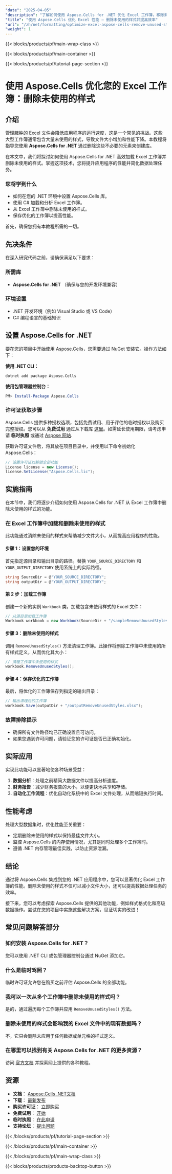 ```yaml
---
"date": "2025-04-05"
"description": "了解如何使用 Aspose.Cells for .NET 优化 Excel 工作簿，移除未使用的样式、减小文件大小并提升应用程序性能。非常适合数据分析、财务报告和自动化工作流程。"
"title": "使用 Aspose.Cells 优化 Excel 性能 — 删除未使用的样式并提高效率"
"url": "/zh/net/formatting/optimize-excel-aspose-cells-remove-unused-styles/"
"weight": 1
---
```


{{< blocks/products/pf/main-wrap-class >}}

{{< blocks/products/pf/main-container >}}

{{< blocks/products/pf/tutorial-page-section >}}


# 使用 Aspose.Cells 优化您的 Excel 工作簿：删除未使用的样式

## 介绍

管理臃肿的 Excel 文件会降低应用程序的运行速度，这是一个常见的挑战。这些大型工作簿通常包含大量未使用的样式，导致文件大小增加和性能下降。本教程将指导您使用 **Aspose.Cells for .NET** 通过删除这些不必要的元素来创建库。

在本文中，我们将探讨如何使用 Aspose.Cells for .NET 高效加载 Excel 工作簿并删除未使用的样式。掌握这项技术，您将提升应用程序的性能并简化数据处理任务。

### 您将学到什么
- 如何在您的 .NET 环境中设置 Aspose.Cells 库。
- 使用 C# 加载和分析 Excel 工作簿。
- 从 Excel 工作簿中删除未使用的样式。
- 保存优化的工作簿以提高性能。

首先，确保您拥有本教程所需的一切。

## 先决条件

在深入研究代码之前，请确保满足以下要求：

### 所需库
- **Aspose.Cells for .NET** （确保与您的开发环境兼容）

### 环境设置
- .NET 开发环境（例如 Visual Studio 或 VS Code）
- C# 编程语言的基础知识

## 设置 Aspose.Cells for .NET

要在您的项目中开始使用 Aspose.Cells，您需要通过 NuGet 安装它。操作方法如下：

**使用 .NET CLI：**

```bash
dotnet add package Aspose.Cells
```

**使用包管理器控制台：**

```powershell
PM> Install-Package Aspose.Cells
```

### 许可证获取步骤

Aspose.Cells 提供多种授权选项，包括免费试用、用于评估的临时授权以及购买完整授权。您可以从 **免费试用** 通过从下载库 [这里](https://releases.aspose.com/cells/net/)。如需延长使用期限，请考虑申请 **临时执照** 或通过 [Aspose 网站](https://purchase。aspose.com/buy).

获取许可证文件后，将其放在项目目录中，并使用以下命令初始化 Aspose.Cells：

```csharp
// 设置许可证以解锁全部功能
License license = new License();
license.SetLicense("Aspose.Cells.lic");
```

## 实施指南

在本节中，我们将逐步介绍如何使用 Aspose.Cells for .NET 从 Excel 工作簿中删除未使用的样式的功能。

### 在 Excel 工作簿中加载和删除未使用的样式

此功能通过消除未使用的样式来帮助减少文件大小，从而提高应用程序的性能。

#### 步骤 1：设置您的环境

首先指定源目录和输出目录的路径。替换 `YOUR_SOURCE_DIRECTORY` 和 `YOUR_OUTPUT_DIRECTORY` 使用系统上的实际路径。

```csharp
string SourceDir = @"YOUR_SOURCE_DIRECTORY";
string outputDir = @"YOUR_OUTPUT_DIRECTORY";
```

#### 第 2 步：加载工作簿

创建一个新的实例 `Workbook` 类，加载包含未使用样式的 Excel 文件：

```csharp
// 从源目录加载工作簿
Workbook workbook = new Workbook(SourceDir + "/sampleRemoveUnusedStyles.xlsx");
```

#### 步骤 3：删除未使用的样式

调用 `RemoveUnusedStyles()` 方法清理工作簿。此操作将删除工作簿中未使用的所有样式定义，从而优化其大小：

```csharp
// 清理工作簿中未使用的样式
workbook.RemoveUnusedStyles();
```

#### 步骤 4：保存优化的工作簿

最后，将优化的工作簿保存到指定的输出目录：

```csharp
// 输出清理后的工作簿
workbook.Save(outputDir + "/outputRemoveUnusedStyles.xlsx");
```

### 故障排除提示
- 确保所有文件路径均已正确设置且可访问。
- 如果您遇到许可问题，请验证您的许可证是否已正确初始化。

## 实际应用

实现此功能可以显著地使各种场景受益：

1. **数据分析**：处理之前精简大数据文件以提高分析速度。
2. **财务报告**：减少财务报告的大小，以便更快地共享和存储。
3. **自动化工作流程**：优化自动化系统中的 Excel 文件处理，从而缩短执行时间。

## 性能考虑

处理大型数据集时，优化性能至关重要：

- 定期删除未使用的样式以保持最佳文件大小。
- 监控 Aspose.Cells 的内存使用情况，尤其是同时处理多个工作簿时。
- 遵循 .NET 内存管理最佳实践，以防止资源泄漏。

## 结论

通过将 Aspose.Cells 集成到您的 .NET 应用程序中，您可以显著优化 Excel 工作簿的性能。删除未使用的样式不仅可以减小文件大小，还可以提高数据处理任务的效率。

接下来，您可以考虑探索 Aspose.Cells 提供的其他功能，例如样式格式化和高级数据操作。尝试在您的项目中实施这些解决方案，见证切实的改进！

## 常见问题解答部分

### 如何安装 Aspose.Cells for .NET？
您可以使用 .NET CLI 或包管理器控制台通过 NuGet 添加它。

### 什么是临时驾照？
临时许可证允许您在购买之前评估 Aspose.Cells 的全部功能。

### 我可以一次从多个工作簿中删除未使用的样式吗？
是的，通过遍历每个工作簿并应用 `RemoveUnusedStyles()` 方法。

### 删除未使用的样式会影响我的 Excel 文件中的现有数据吗？
不，它只会删除未应用于任何数据或单元格的样式定义。

### 在哪里可以找到有关 Aspose.Cells for .NET 的更多资源？
访问 [官方文档](https://reference.aspose.com/cells/net/) 并探索网上提供的各种教程。

## 资源
- **文档**： [Aspose.Cells .NET文档](https://reference.aspose.com/cells/net/)
- **下载**： [最新发布](https://releases.aspose.com/cells/net/)
- **购买许可证**： [立即购买](https://purchase.aspose.com/buy)
- **免费试用**： [开始](https://releases.aspose.com/cells/net/)
- **临时执照**： [在此申请](https://purchase.aspose.com/temporary-license/)
- **支持论坛**： [提出问题](https://forum.aspose.com/c/cells/9)

{{< /blocks/products/pf/tutorial-page-section >}}

{{< /blocks/products/pf/main-container >}}

{{< /blocks/products/pf/main-wrap-class >}}

{{< blocks/products/products-backtop-button >}}